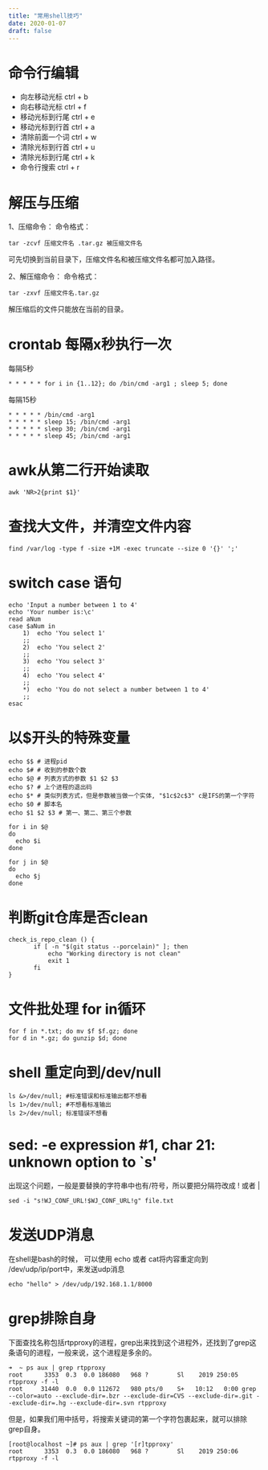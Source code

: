 ```yaml
---
title: "常用shell技巧"
date: 2020-01-07
draft: false
---
```


# 命令行编辑
- 向左移动光标	ctrl + b
- 向右移动光标	ctrl + f
- 移动光标到行尾	ctrl + e
- 移动光标到行首	ctrl + a
- 清除前面一个词	ctrl + w
- 清除光标到行首	ctrl + u
- 清除光标到行尾	ctrl + k
- 命令行搜索	ctrl + r

# 解压与压缩
1、压缩命令：
命令格式：

```
tar -zcvf 压缩文件名 .tar.gz 被压缩文件名
```
可先切换到当前目录下，压缩文件名和被压缩文件名都可加入路径。

2、解压缩命令：
命令格式：

```
tar -zxvf 压缩文件名.tar.gz
```
解压缩后的文件只能放在当前的目录。

# crontab 每隔x秒执行一次

每隔5秒
```
* * * * * for i in {1..12}; do /bin/cmd -arg1 ; sleep 5; done
```

每隔15秒

```
* * * * * /bin/cmd -arg1
* * * * * sleep 15; /bin/cmd -arg1
* * * * * sleep 30; /bin/cmd -arg1
* * * * * sleep 45; /bin/cmd -arg1
```

# awk从第二行开始读取

```
awk 'NR>2{print $1}'
```

# 查找大文件，并清空文件内容

```
find /var/log -type f -size +1M -exec truncate --size 0 '{}' ';'
```

# switch case 语句

```
echo 'Input a number between 1 to 4'
echo 'Your number is:\c'
read aNum
case $aNum in
    1)  echo 'You select 1'
    ;;
    2)  echo 'You select 2'
    ;;
    3)  echo 'You select 3'
    ;;
    4)  echo 'You select 4'
    ;;
    *)  echo 'You do not select a number between 1 to 4'
    ;;
esac
```

# 以$开头的特殊变量

```
echo $$ # 进程pid
echo $# # 收到的参数个数
echo $@ # 列表方式的参数 $1 $2 $3
echo $? # 上个进程的退出码
echo $* # 类似列表方式，但是参数被当做一个实体, "$1c$2c$3" c是IFS的第一个字符
echo $0 # 脚本名
echo $1 $2 $3 # 第一、第二、第三个参数

for i in $@
do
  echo $i
done

for j in $@
do
  echo $j
done
```

# 判断git仓库是否clean

```
check_is_repo_clean () {
       if [ -n "$(git status --porcelain)" ]; then
           echo "Working directory is not clean"
           exit 1
       fi
}
```

# 文件批处理 for in循环

```
for f in *.txt; do mv $f $f.gz; done
for d in *.gz; do gunzip $d; done
```

# shell 重定向到/dev/null

```
ls &>/dev/null; #标准错误和标准输出都不想看
ls 1>/dev/null; #不想看标准输出
ls 2>/dev/null; 标准错误不想看
```

# sed: -e expression #1, char 21: unknown option to `s'

出现这个问题，一般是要替换的字符串中也有/符号，所以要把分隔符改成 ! 或者 |

```
sed -i "s!WJ_CONF_URL!$WJ_CONF_URL!g" file.txt
```

# 发送UDP消息
在shell是bash的时候， 可以使用 echo 或者 cat将内容重定向到 /dev/udp/ip/port中，来发送udp消息

```
echo "hello" > /dev/udp/192.168.1.1/8000
```

# grep排除自身
下面查找名称包括rtpproxy的进程，grep出来找到这个进程外，还找到了grep这条语句的进程，一般来说，这个进程是多余的。

```
➜  ~ ps aux | grep rtpproxy
root      3353  0.3  0.0 186080   968 ?        Sl    2019 250:05 rtpproxy -f -l
root     31440  0.0  0.0 112672   980 pts/0    S+   10:12   0:00 grep --color=auto --exclude-dir=.bzr --exclude-dir=CVS --exclude-dir=.git --exclude-dir=.hg --exclude-dir=.svn rtpproxy
```

但是，如果我们用中括号，将搜索关键词的第一个字符包裹起来，就可以排除grep自身。

```
[root@localhost ~]# ps aux | grep '[r]tpproxy'
root      3353  0.3  0.0 186080   968 ?        Sl    2019 250:06 rtpproxy -f -l
```

